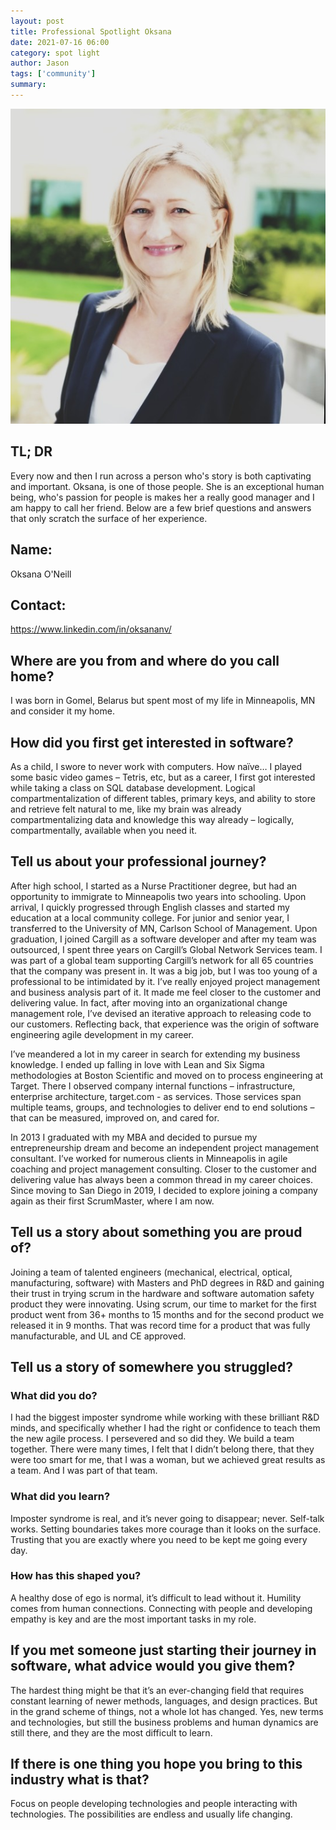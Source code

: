 ```yaml
---
layout: post
title: Professional Spotlight Oksana
date: 2021-07-16 06:00
category: spot light
author: Jason
tags: ['community']
summary: 
---
```



![Oksana's LinkedIn Photo](/assets/img/posts/2021/07/1621029738261.jpg)

## TL; DR

Every now and then I run across a person who's story is both captivating and important. Oksana, is one of those people. She is an exceptional human being, who's passion for people is makes her a really good manager and I am happy to call her friend. Below are a few brief questions and answers that only scratch the surface of her experience.

## Name:

Oksana O'Neill

## Contact:

https://www.linkedin.com/in/oksananv/

## Where are you from and where do you call home?

I was born in Gomel, Belarus but spent most of my life in Minneapolis, MN and consider it my home. 

## How did you first get interested in software? 

As a child, I swore to never work with computers. How naïve… I played some basic video games – Tetris, etc, but as a career, I first got interested while taking a class on SQL database development. Logical compartmentalization of different tables, primary keys, and ability to store and retrieve felt natural to me, like my brain was already compartmentalizing data and knowledge this way already – logically, compartmentally, available when you need it. 

## Tell us about your professional journey?

After high school, I started as a Nurse Practitioner degree, but had an opportunity to immigrate to Minneapolis two years into schooling. Upon arrival, I quickly progressed through English classes and started my education at a local community college. For junior and senior year, I transferred to the University of MN, Carlson School of Management. Upon graduation, I joined Cargill as a software developer and after my team was outsourced, I spent three years on Cargill’s Global Network Services team. I was part of a global team supporting Cargill’s network for all 65 countries that the company was present in. It was a big job, but I was too young of a professional to be intimidated by it. I’ve really enjoyed project management and business analysis part of it. It made me feel closer to the customer and delivering value. In fact, after moving into an organizational change management role, I’ve devised an iterative approach to releasing code to our customers. Reflecting back, that experience was the origin of software engineering agile development in my career.

 I’ve meandered a lot in my career in search for extending my business knowledge. I ended up falling in love with Lean and Six Sigma methodologies at Boston Scientific and moved on to process engineering at Target. There I observed company internal functions – infrastructure, enterprise architecture, target.com - as services. Those services span multiple teams, groups, and technologies to deliver end to end solutions – that can be measured, improved on, and cared for. 

In 2013 I graduated with my MBA and decided to pursue my entrepreneurship dream and become an independent project management consultant. I’ve worked for numerous clients in Minneapolis in agile coaching and project management consulting. Closer to the customer and delivering value has always been a common thread in my career choices. Since moving to San Diego in 2019, I decided to explore joining a company again as their first ScrumMaster, where I am now. 

## Tell us a story about something you are proud of?

Joining a team of talented engineers (mechanical, electrical, optical, manufacturing, software) with Masters and PhD degrees in R&D and gaining their trust in trying scrum in the hardware and software automation safety product they were innovating. Using scrum, our time to market for the first product went from 36+ months to 15 months and for the second product we released it in 9 months. That was record time for a product that was fully manufacturable, and UL and CE approved. 

## Tell us a story of somewhere you struggled?

### What did you do? 

I had the biggest imposter syndrome while working with these brilliant R&D minds, and specifically whether I had the right or confidence to teach them the new agile process. I persevered and so did they. We build a team together. There were many times, I felt that I didn’t belong there, that they were too smart for me, that I was a woman, but we achieved great results as a team. And I was part of that team. 

### What did you learn? 

Imposter syndrome is real, and it’s never going to disappear; never. Self-talk works. Setting boundaries takes more courage than it looks on the surface. Trusting that you are exactly where you need to be kept me going every day. 

### How has this shaped you? 

A healthy dose of ego is normal, it’s difficult to lead without it.  Humility comes from human connections. Connecting with people and developing empathy is key and are the most important tasks in my role. 


## If you met someone just starting their journey in software, what advice would you give them? 

The hardest thing might be that it’s an ever-changing field that requires constant learning of newer methods, languages, and design practices. But in the grand scheme of things, not a whole lot has changed. Yes, new terms and technologies, but still the business problems and human dynamics are still there, and they are the most difficult to learn. 

## If there is one thing you hope you bring to this industry what is that? 

Focus on people developing technologies and people interacting with technologies. The possibilities are endless and usually life changing.

